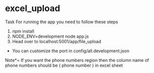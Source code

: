 # excel_upload
Task
For running the app you need to follow these steps

1. npm install
2. NODE_ENV=development node app.js
3. Head over to localhost:5001/app/file_upload
* You can customize the port in config/all.development.json

Note*= If you want the phone numbers region then the column name of phone numbers should be ( phone number ) in excel sheet
 
